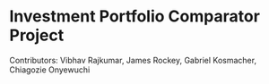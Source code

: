 # Investment Portfolio Comparator Project
Contributors: Vibhav Rajkumar, James Rockey, Gabriel Kosmacher, Chiagozie Onyewuchi

